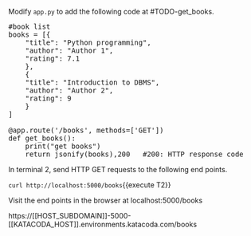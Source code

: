 Modify `app.py` to add the following code at #TODO-get_books.

<pre class="file" data-filename="app.py" data-target="insert" data-marker="#TODO-get_books">
#book list
books = [{
    "title": "Python programming",
    "author": "Author 1",
    "rating": 7.1
    },
    {
    "title": "Introduction to DBMS",
    "author": "Author 2",
    "rating": 9
    }
]

@app.route('/books', methods=['GET'])
def get_books():
    print("get books")
    return jsonify(books),200 	#200: HTTP response code
</pre>



In terminal 2, send HTTP GET requests to the following end points.

`curl http://localhost:5000/books`{{execute T2}}

Visit the end points in the browser at localhost:5000/books 

https://[[HOST_SUBDOMAIN]]-5000-[[KATACODA_HOST]].environments.katacoda.com/books
